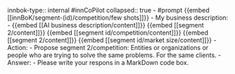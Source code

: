 innbok-type:: internal
#innCoPilot
collapsed:: true
	- #prompt {{embed [[innBoK/segment-(id)/competition/few shots]]}}
		- My business description:
		- {{embed [[AI business description/content]]}} {{embed [[segment 2/content]]}} {{embed [[segment id/competition/content]]}} {{embed [[segment 2/content]]}} {{embed [[segment id/market size/content]]}}
		- Action:
		- Propose segment 2/competition: Entities or organizations or people who are trying to solve the same problems. For the same clients.
		- Answer:
		- Please write your respons in a MarkDown code box.


